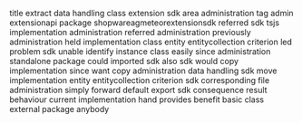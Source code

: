 title extract data handling class extension sdk area administration tag admin extensionapi package shopwareagmeteorextensionsdk referred sdk tsjs implementation administration referred administration previously administration held implementation class entity entitycollection criterion led problem sdk unable identify instance class easily since administration standalone package could imported sdk also sdk would copy implementation since want copy administration data handling sdk move implementation entity entitycollection criterion sdk corresponding file administration simply forward default export sdk consequence result behaviour current implementation hand provides benefit basic class external package anybody